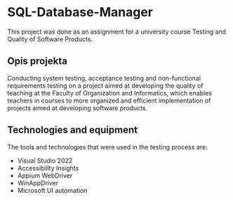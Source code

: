# SQL-Database-Manager

This project was done as an assignment for a university course Testing and Quality of Software Products.


## Opis projekta
Conducting system testing, acceptance testing and non-functional requirements testing on a project aimed at developing the quality of teaching at the Faculty of Organization and Informatics, which enables teachers in courses to more organized and efficient implementation of projects aimed at developing software products.

## Technologies and equipment

The tools and technologies that were used in the testing process are:
- Visual Studio 2022
- Accessibility Insights
- Appium WebDriver
- WinAppDriver
- Microsoft UI automation 